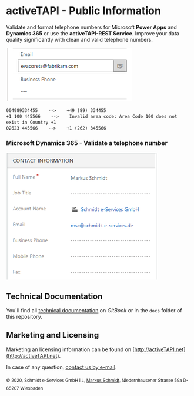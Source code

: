 # activeTAPI - Public Information

Validate and format telephone numbers for Microsoft **Power Apps** and **Dynamics 365** or use the **activeTAPI-REST Service**. Improve your data quality significantly with clean and valid telephone numbers.

![fabrikamOnline](./README.assets/fabrikamOnline-1577111365175.gif)

```text
004989334455    -->    +49 (89) 334455
+1 100 445566    -->    Invalid area code: Area Code 100 does not exist in Country +1
02623 445566    -->    +1 (262) 345566
```

### Microsoft Dynamics 365 - Validate a telephone number

![contactFormatNumber02](./README.assets/contactFormatNumber02.gif)

## Technical Documentation

You'll find all [technical documentation](https://docs.activetapi.net/) on *GitBook* or in the `docs` folder of this repository.

## Marketing and Licensing

Marketing an licensing information can be found on [http://activeTAPI.net](http://activeTAPI.net).

In case of any question, [contact us by e-mail](mailto:support@activeTAPI.net).

<sub>© 2020, Schmidt e-Services GmbH i.L, [Markus Schmidt](http://markusschmidt.pro), Niedernhausener Strasse 59a D-65207 Wiesbaden</sub>






